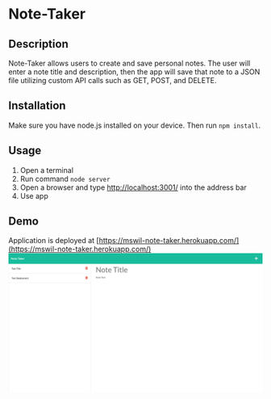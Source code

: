 # Note-Taker
## Description
Note-Taker allows users to create and save personal notes. The user will enter a note title and description, then the app will save that note to a JSON file utilizing custom API calls such as GET, POST, and DELETE.

## Installation
Make sure you have node.js installed on your device. Then run `npm install`.

## Usage

1. Open a terminal
2. Run command `node server`
3. Open a browser and type [http://localhost:3001/](http://localhost:3001/) into the address bar
4. Use app

## Demo
Application is deployed at [https://mswil-note-taker.herokuapp.com/](https://mswil-note-taker.herokuapp.com/)
![Landing Page Example](/Note-Taker-App.png)

